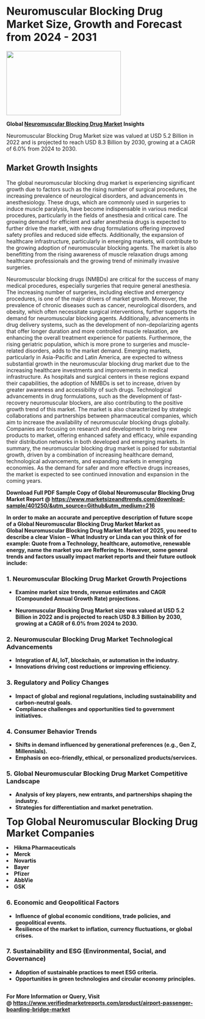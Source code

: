 <H1>Neuromuscular Blocking Drug Market Size, Growth and Forecast from 2024 - 2031</H1><img class="aligncenter size-medium wp-image-584254" src="https://thirdeyenews.in/wp-content/uploads/2024/09/Global-Market-Research-300x168.jpeg" alt="" width="300" height="168" /><p><strong>Global&nbsp;<a href="https://www.marketsizeandtrends.com/download-sample/401250/&amp;utm_source=Github&utm_medium=216">Neuromuscular Blocking Drug Market</a> Insights</strong></p><p>Neuromuscular Blocking Drug Market size was valued at USD 5.2 Billion in 2022 and is projected to reach USD 8.3 Billion by 2030, growing at a CAGR of 6.0% from 2024 to 2030.</p><p><h2>Market Growth Insights</h2> <p>The global neuromuscular blocking drug market is experiencing significant growth due to factors such as the rising number of surgical procedures, the increasing prevalence of neurological disorders, and advancements in anesthesiology. These drugs, which are commonly used in surgeries to induce muscle paralysis, have become indispensable in various medical procedures, particularly in the fields of anesthesia and critical care. The growing demand for efficient and safer anesthesia drugs is expected to further drive the market, with new drug formulations offering improved safety profiles and reduced side effects. Additionally, the expansion of healthcare infrastructure, particularly in emerging markets, will contribute to the growing adoption of neuromuscular blocking agents. The market is also benefitting from the rising awareness of muscle relaxation drugs among healthcare professionals and the growing trend of minimally invasive surgeries.</p> <p><strong></strong></p> <p>Neuromuscular blocking drugs (NMBDs) are critical for the success of many medical procedures, especially surgeries that require general anesthesia. The increasing number of surgeries, including elective and emergency procedures, is one of the major drivers of market growth. Moreover, the prevalence of chronic diseases such as cancer, neurological disorders, and obesity, which often necessitate surgical interventions, further supports the demand for neuromuscular blocking agents. Additionally, advancements in drug delivery systems, such as the development of non-depolarizing agents that offer longer duration and more controlled muscle relaxation, are enhancing the overall treatment experience for patients. Furthermore, the rising geriatric population, which is more prone to surgeries and muscle-related disorders, adds to the market demand. Emerging markets, particularly in Asia-Pacific and Latin America, are expected to witness substantial growth in the neuromuscular blocking drug market due to the increasing healthcare investments and improvements in medical infrastructure. As hospitals and surgical centers in these regions expand their capabilities, the adoption of NMBDs is set to increase, driven by greater awareness and accessibility of such drugs. Technological advancements in drug formulations, such as the development of fast-recovery neuromuscular blockers, are also contributing to the positive growth trend of this market. The market is also characterized by strategic collaborations and partnerships between pharmaceutical companies, which aim to increase the availability of neuromuscular blocking drugs globally. Companies are focusing on research and development to bring new products to market, offering enhanced safety and efficacy, while expanding their distribution networks in both developed and emerging markets. In summary, the neuromuscular blocking drug market is poised for substantial growth, driven by a combination of increasing healthcare demand, technological advancements, and expanding markets in emerging economies. As the demand for safer and more effective drugs increases, the market is expected to see continued innovation and expansion in the coming years.</p> <p><strong></p><p><span class=""><strong>Download Full PDF Sample Copy of Global Neuromuscular Blocking Drug Market Report</strong> @ <a href="https://www.marketsizeandtrends.com/download-sample/401250/&amp;utm_source=Github&utm_medium=216" target="_blank">https://www.marketsizeandtrends.com/download-sample/401250/&amp;utm_source=Github&utm_medium=216</a></span></p><p>In order to make an accurate and perceptive description of future scope of a Global&nbsp;Neuromuscular Blocking Drug Market Market as Global&nbsp;Neuromuscular Blocking Drug Market Market of 2025, you need to describe a clear Vision &ndash; What Industry or Linda can you think of for example: Quote from a Technology, healthcare, automotive, renewable energy, name the market you are Reffering to. However, some general trends and factors usually impact market reports and their future outlook include:</p><h3>1.&nbsp;<strong>Neuromuscular Blocking Drug Market Growth Projections</strong></h3><ul><li>Examine market size trends, revenue estimates and CAGR (Compounded Annual Growth Rate) projections.</li><li><p>Neuromuscular Blocking Drug Market size was valued at USD 5.2 Billion in 2022 and is projected to reach USD 8.3 Billion by 2030, growing at a CAGR of 6.0% from 2024 to 2030.</p></li></ul><h3>2.&nbsp;<strong>Neuromuscular Blocking Drug Market Technological Advancements</strong></h3><ul><li>Integration of AI, IoT, blockchain, or automation in the industry.</li><li>Innovations driving cost reductions or improving efficiency.</li></ul><h3>3.&nbsp;<strong>Regulatory and Policy Changes</strong></h3><ul><li>Impact of global and regional regulations, including sustainability and carbon-neutral goals.</li><li>Compliance challenges and opportunities tied to government initiatives.</li></ul><h3>4.&nbsp;<strong>Consumer Behavior Trends</strong></h3><ul><li>Shifts in demand influenced by generational preferences (e.g., Gen Z, Millennials).</li><li>Emphasis on eco-friendly, ethical, or personalized products/services.</li></ul><h3>5.&nbsp;<strong>Global Neuromuscular Blocking Drug Market Competitive Landscape</strong></h3><ul><li>Analysis of key players, new entrants, and partnerships shaping the industry.</li><li>Strategies for differentiation and market penetration.</li></ul><p data-pm-slice="1 1 []"><span style="color: inherit; font-family: inherit; font-size: 25px;">Top Global Neuromuscular Blocking Drug Market Companies</span></p><div class="" data-test-id=""><p><li>Hikma Pharmaceuticals</li><li> Merck</li><li> Novartis</li><li> Bayer</li><li> Pfizer</li><li> AbbVie</li><li> GSK</li></p></div><h3>6.&nbsp;<strong>Economic and Geopolitical Factors</strong></h3><ul><li>Influence of global economic conditions, trade policies, and geopolitical events.</li><li>Resilience of the market to inflation, currency fluctuations, or global crises.</li></ul><h3>7.&nbsp;<strong>Sustainability and ESG (Environmental, Social, and Governance)</strong></h3><ul><li>Adoption of sustainable practices to meet ESG criteria.</li><li>Opportunities in green technologies and circular economy principles.</li></ul><h2><strong style="font-size: 14px;">For More Information or Query, Visit @&nbsp;</strong><a style="background-color: #ffffff; font-size: 14px;" href="https://www.marketsizeandtrends.com/report/neuromuscular-blocking-drug-market/" target="_blank">https://www.verifiedmarketreports.com/product/airport-passenger-boarding-bridge-market</a></h2>
